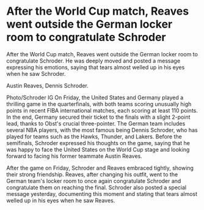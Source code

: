# After the World Cup match, Reaves went outside the German locker room to congratulate Schroder 
 After the World Cup match, Reaves went outside the German locker room to congratulate Schroder. He was deeply moved and posted a message expressing his emotions, saying that tears almost welled up in his eyes when he saw Schroder. 

Austin Reaves, Dennis Schroder.

Photo/Schroder IG
On Friday, the United States and Germany played a thrilling game in the quarterfinals, with both teams scoring unusually high points in recent FIBA international matches, each scoring at least 110 points. In the end, Germany secured their ticket to the finals with a slight 2-point lead, thanks to Obst's crucial three-pointer. The German team includes several NBA players, with the most famous being Dennis Schroder, who has played for teams such as the Hawks, Thunder, and Lakers. Before the semifinals, Schroder expressed his thoughts on the game, saying that he was happy to face the United States on the World Cup stage and looking forward to facing his former teammate Austin Reaves.

After the game on Friday, Schroder and Reaves embraced tightly, showing their strong friendship. Reaves, after changing his outfit, went to the German team's locker room to once again congratulate Schroder and congratulate them on reaching the final. Schroder also posted a special message yesterday, documenting this moment and stating that tears almost welled up in his eyes when he saw Reaves.